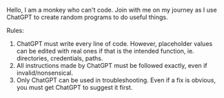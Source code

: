 Hello, I am a monkey who can't code. Join with me on my journey as I use ChatGPT to create random programs to do useful things.

Rules:
1. ChatGPT must write every line of code. However, placeholder values can be edited with real ones if that is the intended function, ie. directories, credentials, paths.
2. All instructions made by ChatGPT must be followed exactly, even if invalid/nonsensical. 
3. Only ChatGPT can be used in troubleshooting. Even if a fix is obvious, you must get ChatGPT to suggest it first.
